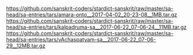https://github.com/sanskrit-coders/stardict-sanskrit/raw/master/sa-head/sa-entries/tars/amara-onto__2017-04-02_20-23-08__1MB.tar.gz
https://github.com/sanskrit-coders/stardict-sanskrit/raw/master/sa-head/sa-entries/tars/kalpadruma-sa__2017-06-22_07-06-24__11MB.tar.gz
https://github.com/sanskrit-coders/stardict-sanskrit/raw/master/sa-head/sa-entries/tars/vAchaspatyam-sa__2017-06-22_07-06-29__12MB.tar.gz
